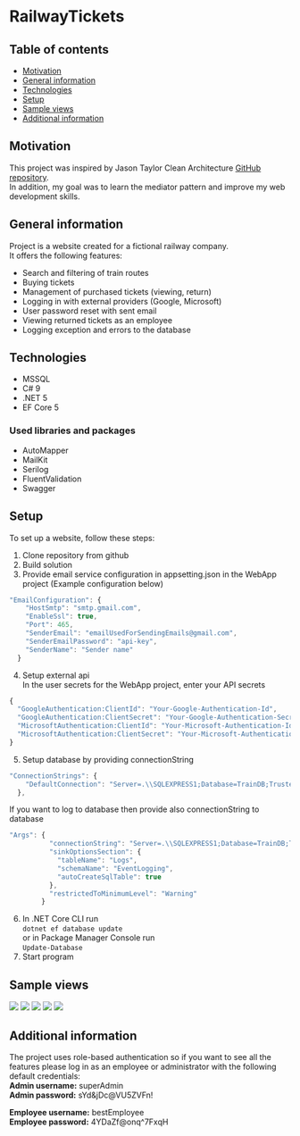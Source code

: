 # RailwayTickets

## Table of contents
* [Motivation](#motivation)
* [General information](#general-information)
* [Technologies](#technologies)
* [Setup](#setup)
* [Sample views](#Sample-views)
* [Additional information](#additional)

## Motivation
This project was inspired by Jason Taylor Clean Architecture 
[GitHub repository](https://github.com/jasontaylordev/CleanArchitecture "GitHub repository").   
In addition, my goal was to learn the mediator pattern and improve my web development skills.

## General information
Project is a website created for a fictional railway company.  
It offers the following features:

- Search and filtering of train routes
- Buying tickets
- Management of purchased tickets (viewing, return)
- Logging in with external providers (Google, Microsoft)
- User password reset with sent email
- Viewing returned tickets as an employee
- Logging exception and errors to the database

## Technologies

- MSSQL
- C# 9
- .NET 5
- EF Core 5

### Used libraries and packages

- AutoMapper
- MailKit
- Serilog
- FluentValidation
- Swagger

## Setup
To set up a website, follow these steps:

1. Clone repository from github
2. Build solution
3. Provide email service configuration in appsetting.json in the WebApp project (Example configuration below)

```javascript
"EmailConfiguration": {
    "HostSmtp": "smtp.gmail.com",
    "EnableSsl": true,
    "Port": 465,
    "SenderEmail": "emailUsedForSendingEmails@gmail.com",
    "SenderEmailPassword": "api-key",
    "SenderName": "Sender name"
  }
```
4. Setup external api  
In the user secrets for the WebApp project, enter your API secrets

```javascript
{
  "GoogleAuthentication:ClientId": "Your-Google-Authentication-Id",
  "GoogleAuthentication:ClientSecret": "Your-Google-Authentication-Secret",
  "MicrosoftAuthentication:ClientId": "Your-Microsoft-Authentication-Id",
  "MicrosoftAuthentication:ClientSecret": "Your-Microsoft-Authentication-Secret"
}
```
5. Setup database by providing connectionString

```javascript
"ConnectionStrings": {
    "DefaultConnection": "Server=.\\SQLEXPRESS1;Database=TrainDB;Trusted_Connection=True;"
  },
```
If you want to log to database then provide also connectionString to database

```javascript
"Args": {
          "connectionString": "Server=.\\SQLEXPRESS1;Database=TrainDB;Trusted_Connection=True;",
          "sinkOptionsSection": {
            "tableName": "Logs",
            "schemaName": "EventLogging",
            "autoCreateSqlTable": true
          },
          "restrictedToMinimumLevel": "Warning"
        }
```
6. In .NET Core CLI run  
  `dotnet ef database update`  
  or in Package Manager Console run  
  `Update-Database`
7. Start program

## Sample views

![](/ReadmeImages/Logging-in.png)
![](/ReadmeImages/Find-routes.png)
![](/ReadmeImages/User-tickets.png)
![](/ReadmeImages/Returning-ticket.png)
![](/ReadmeImages/Returned-tickets.png)

## Additional information
The project uses role-based authentication so if you want to see all the features please log in as an employee or administrator with the following default credentials:  
__Admin username:__ superAdmin  
__Admin password:__ sYd&jDc@VU5ZVFn!

__Employee username:__ bestEmployee  
__Employee password:__ 4YDaZf@onq^7FxqH

